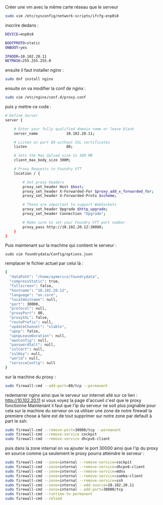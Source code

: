 Créer une vm avec la même carte réseau que le serveur
```bash
sudo vim /etc/sysconfig/network-scripts/ifcfg-enp0s8
```
inscrire dedans :
```bash
DEVICE=enp0s8

BOOTPROTO=static
ONBOOT=yes

IPADDR=10.102.20.11
NETMASK=255.255.255.0
```

ensuite il faut installer nginx :
```bash
sudo dnf install nginx
```

ensuite on va modifier la conf de nginx :
```bash
sudo vim /etc/nginx/conf.d/proxy.conf
```

puis y mettre ce code :
```bash
# Define Server
server {

    # Enter your fully qualified domain name or leave blank
    server_name             10.102.20.11;

    # Listen on port 80 without SSL certificates
    listen                  80;

    # Sets the Max Upload size to 300 MB
    client_max_body_size 300M;

    # Proxy Requests to Foundry VTT
    location / {

        # Set proxy headers
        proxy_set_header Host $host;
        proxy_set_header X-Forwarded-For $proxy_add_x_forwarded_for;
        proxy_set_header X-Forwarded-Proto $scheme;

        # These are important to support WebSockets
        proxy_set_header Upgrade $http_upgrade;
        proxy_set_header Connection "Upgrade";

        # Make sure to set your Foundry VTT port number
        proxy_pass http://10.102.20.12:30000;
    }
}
```

Puis maintenant sur la machine qui contient le serveur :
```
sudo vim foundrydata/Config/options.json
```

remplacer le fichier actuel par celui là :
```bash
{
  "dataPath": "/home/aymerico/foundrydata",
  "compressStatic": true,
  "fullscreen": false,
  "hostname": "10.102.20.12",
  "language": "en.core",
  "localHostname": null,
  "port": 30000,
  "protocol": null,
  "proxyPort": 80,
  "proxySSL": false,
  "routePrefix": null,
  "updateChannel": "stable",
  "upnp": false,
  "upnpLeaseDuration": null,
  "awsConfig": null,
  "passwordSalt": null,
  "sslCert": null,
  "sslKey": null,
  "world": null,
  "serviceConfig": null
}
```

sur la machine du proxy :
```bash
sudo firewall-cmd --add-port=80/tcp --permanent
```

redemarrer nginx ainsi que le serveur
sur internet allé sur ce lien : http://10.102.20.11
si vous voyez la page d'accueil c'est que le proxy fonctionne
Maintenant il faut que l'ip du serveur ne soit plus joignable
pour cela sur la machine du serveur on va utiliser une zone de notre firewall
la premiere chose à faire est de tout supprimer sur notre zone par default à part le ssh:
```bash
sudo firewall-cmd --remove-port=30000/tcp --permanent
sudo firewall-cmd --remove-service cockpit
sudo firewall-cmd --remove-service dhcpv6-client
```

puis dans la zone internal on va ajouter le port 30000 ainsi que l'ip du proxy en source
comme ça seulement le proxy pourra atteindre le serveur :
```bash
sudo firewall-cmd --zone=internal --remove-service=cockpit
sudo firewall-cmd --zone=internal --remove-service=dhcpv6-client
sudo firewall-cmd --zone=internal --remove-service=mdns
sudo firewall-cmd --zone=internal --remove-service=samba-client
sudo firewall-cmd --zone=internal --remove-service=ssh
sudo firewall-cmd --zone=internal --add-source=10.102.20.11
sudo firewall-cmd --zone=internal --add-port=30000/tcp
sudo firewall-cmd --runtime-to-permanent
sudo firewall-cmd --reload
```